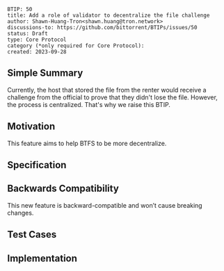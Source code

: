 
```
BTIP: 50
title: Add a role of validator to decentralize the file challenge
author: Shawn-Huang-Tron<shawn.huang@tron.network>
discussions-to: https://github.com/bittorrent/BTIPs/issues/50
status: Draft
type: Core Protocol
category (*only required for Core Protocol):
created: 2023-09-28
```

## Simple Summary

Currently, the host that stored the file from the renter would receive a challenge from the official to prove that they didn't lose the file. However, the process is centralized.
That's why we raise this BTIP.

## Motivation

This feature aims to help BTFS to be more decentralize.

## Specification

## Backwards Compatibility

This new feature is backward-compatible and won’t cause breaking changes.

## Test Cases

## Implementation
